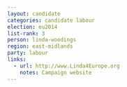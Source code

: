 ```yaml
---
layout: candidate
categories: candidate labour
election: eu2014
list-rank: 3
person: linda-woodings
region: east-midlands
party: labour
links:
  - url: http://www.Linda4Europe.org
    notes: Campaign website
---
```


